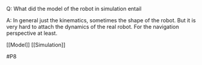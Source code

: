 Q: What did the model of the robot in simulation entail

A: In general just the kinematics, sometimes the shape of the robot. But it is very hard to attach the dynamics of the real robot. For the navigation perspective at least.

[[Model]]
[[Simulation]]

#P8 